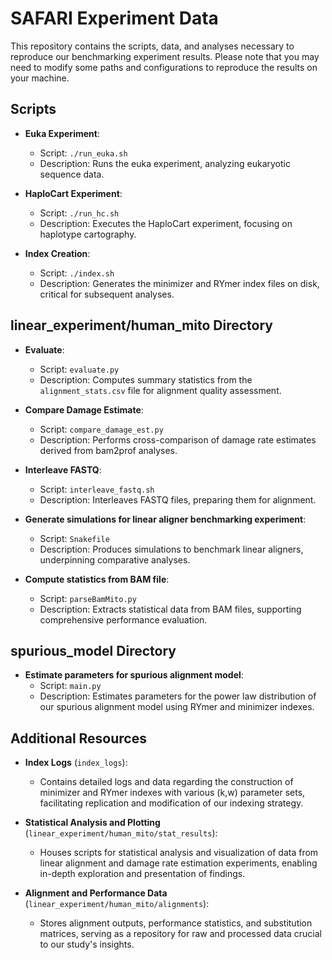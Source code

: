 # SAFARI Experiment Data

This repository contains the scripts, data, and analyses necessary to reproduce our benchmarking experiment results. Please note that you may need to modify some paths and configurations to reproduce the results on your machine.

## Scripts

- **Euka Experiment**: 
  - Script: `./run_euka.sh`
  - Description: Runs the euka experiment, analyzing eukaryotic sequence data.

- **HaploCart Experiment**: 
  - Script: `./run_hc.sh`
  - Description: Executes the HaploCart experiment, focusing on haplotype cartography.

- **Index Creation**: 
  - Script: `./index.sh`
  - Description: Generates the minimizer and RYmer index files on disk, critical for subsequent analyses.

## linear_experiment/human_mito Directory

- **Evaluate**: 
  - Script: `evaluate.py`
  - Description: Computes summary statistics from the `alignment_stats.csv` file for alignment quality assessment.

- **Compare Damage Estimate**: 
  - Script: `compare_damage_est.py`
  - Description: Performs cross-comparison of damage rate estimates derived from bam2prof analyses.

- **Interleave FASTQ**: 
  - Script: `interleave_fastq.sh`
  - Description: Interleaves FASTQ files, preparing them for alignment.

- **Generate simulations for linear aligner benchmarking experiment**:
  - Script: `Snakefile`
  - Description: Produces simulations to benchmark linear aligners, underpinning comparative analyses.

- **Compute statistics from BAM file**:
  - Script: `parseBamMito.py`
  - Description: Extracts statistical data from BAM files, supporting comprehensive performance evaluation.

## spurious_model Directory

- **Estimate parameters for spurious alignment model**:
  - Script: `main.py`
  - Description: Estimates parameters for the power law distribution of our spurious alignment model using RYmer and minimizer indexes.

## Additional Resources

- **Index Logs** (`index_logs`):
  - Contains detailed logs and data regarding the construction of minimizer and RYmer indexes with various (k,w) parameter sets, facilitating replication and modification of our indexing strategy.

- **Statistical Analysis and Plotting** (`linear_experiment/human_mito/stat_results`):
  - Houses scripts for statistical analysis and visualization of data from linear alignment and damage rate estimation experiments, enabling in-depth exploration and presentation of findings.

- **Alignment and Performance Data** (`linear_experiment/human_mito/alignments`):
  - Stores alignment outputs, performance statistics, and substitution matrices, serving as a repository for raw and processed data crucial to our study's insights.
